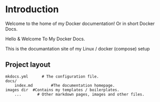 # Introduction

Welcome to the home of my Docker documentation! Or in short Docker Docs.

Hello & Welcome To My Docker Docs.

This is the documantation site of my Linux / docker (compose) setup

## Project layout

    mkdocs.yml    	# The configuration file.
    docs/
        index.md    	#The documentation homepage. 
	images dir	#Contains my templates / boilerplates.
        ...       # Other markdown pages, images and other files.
